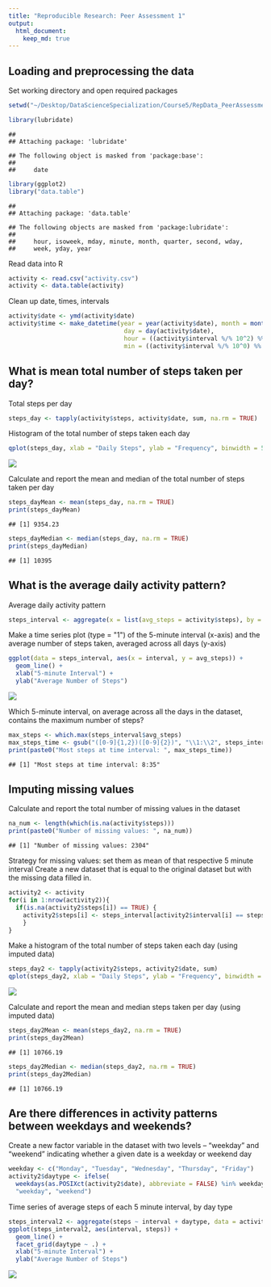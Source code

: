 ```yaml
---
title: "Reproducible Research: Peer Assessment 1"
output: 
  html_document:
    keep_md: true
---
```



## Loading and preprocessing the data

Set working directory and open required packages

```r
setwd("~/Desktop/DataScienceSpecialization/Course5/RepData_PeerAssessment1")

library(lubridate)
```

```
## 
## Attaching package: 'lubridate'
```

```
## The following object is masked from 'package:base':
## 
##     date
```

```r
library(ggplot2)
library("data.table")
```

```
## 
## Attaching package: 'data.table'
```

```
## The following objects are masked from 'package:lubridate':
## 
##     hour, isoweek, mday, minute, month, quarter, second, wday,
##     week, yday, year
```

Read data into R

```r
activity <- read.csv("activity.csv")
activity <- data.table(activity)
```

Clean up date, times, intervals

```r
activity$date <- ymd(activity$date)
activity$time <- make_datetime(year = year(activity$date), month = month(activity$date), 
                                day = day(activity$date), 
                                hour = ((activity$interval %/% 10^2) %% 10^2), 
                                min = ((activity$interval %/% 10^0) %% 10^2))
```

## What is mean total number of steps taken per day?

Total steps per day

```r
steps_day <- tapply(activity$steps, activity$date, sum, na.rm = TRUE)
```

Histogram of the total number of steps taken each day

```r
qplot(steps_day, xlab = "Daily Steps", ylab = "Frequency", binwidth = 500)
```

![](PA1_template_files/figure-html/unnamed-chunk-5-1.png)<!-- -->

Calculate and report the mean and median of the total number of steps taken per day

```r
steps_dayMean <- mean(steps_day, na.rm = TRUE)
print(steps_dayMean)
```

```
## [1] 9354.23
```

```r
steps_dayMedian <- median(steps_day, na.rm = TRUE)
print(steps_dayMedian)
```

```
## [1] 10395
```

## What is the average daily activity pattern?

Average daily activity pattern

```r
steps_interval <- aggregate(x = list(avg_steps = activity$steps), by = list(interval = activity$interval), FUN=mean, na.rm=TRUE)
```

Make a time series plot (type = "1") of the 5-minute interval (x-axis) and the average number of steps taken, averaged across all days (y-axis)

```r
ggplot(data = steps_interval, aes(x = interval, y = avg_steps)) +
  geom_line() +
  xlab("5-minute Interval") +
  ylab("Average Number of Steps") 
```

![](PA1_template_files/figure-html/unnamed-chunk-8-1.png)<!-- -->

Which 5-minute interval, on average across all the days in the dataset, contains the maximum number of steps?

```r
max_steps <- which.max(steps_interval$avg_steps)
max_steps_time <- gsub("([0-9]{1,2})([0-9]{2})", "\\1:\\2", steps_interval[max_steps,'interval'])
print(paste0("Most steps at time interval: ", max_steps_time))
```

```
## [1] "Most steps at time interval: 8:35"
```

## Imputing missing values

Calculate and report the total number of missing values in the dataset 

```r
na_num <- length(which(is.na(activity$steps)))
print(paste0("Number of missing values: ", na_num))
```

```
## [1] "Number of missing values: 2304"
```

Strategy for missing values: set them as mean of that respective 5 minute interval
Create a new dataset that is equal to the original dataset but with the missing data filled in.


```r
activity2 <- activity
for(i in 1:nrow(activity2)){
  if(is.na(activity2$steps[i]) == TRUE) {
    activity2$steps[i] <- steps_interval[activity2$interval[i] == steps_interval$interval,]$avg_steps
    }
}
```

Make a histogram of the total number of steps taken each day (using imputed data)  

```r
steps_day2 <- tapply(activity2$steps, activity2$date, sum)
qplot(steps_day2, xlab = "Daily Steps", ylab = "Frequency", binwidth = 500)
```

![](PA1_template_files/figure-html/unnamed-chunk-12-1.png)<!-- -->

Calculate and report the mean and median steps taken per day (using imputed data) 

```r
steps_day2Mean <- mean(steps_day2, na.rm = TRUE)
print(steps_day2Mean)
```

```
## [1] 10766.19
```

```r
steps_day2Median <- median(steps_day2, na.rm = TRUE)
print(steps_day2Median)
```

```
## [1] 10766.19
```

## Are there differences in activity patterns between weekdays and weekends?

Create a new factor variable in the dataset with two levels – “weekday” and “weekend” indicating whether a given date is a weekday or weekend day

```r
weekday <- c("Monday", "Tuesday", "Wednesday", "Thursday", "Friday")
activity2$daytype <- ifelse(
  weekdays(as.POSIXct(activity2$date), abbreviate = FALSE) %in% weekday, 
  "weekday", "weekend")
```

Time series of average steps of each 5 minute interval, by day type

```r
steps_interval2 <- aggregate(steps ~ interval + daytype, data = activity2, mean)
ggplot(steps_interval2, aes(interval, steps)) + 
  geom_line() + 
  facet_grid(daytype ~ .) +
  xlab("5-minute Interval") + 
  ylab("Average Number of Steps")
```

![](PA1_template_files/figure-html/unnamed-chunk-15-1.png)<!-- -->

